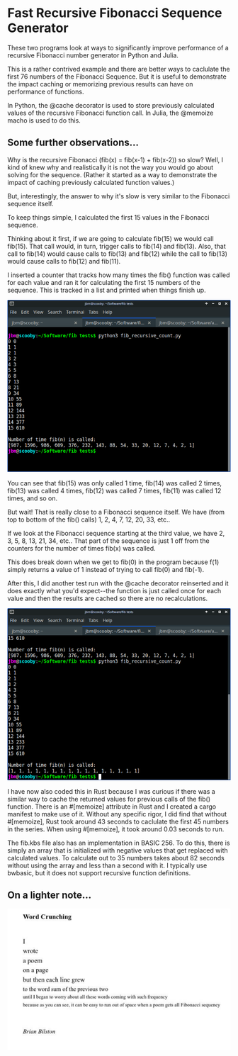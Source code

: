 # Fast Recursive Fibonacci Sequence Generator

These two programs look at ways to significantly improve performance of a recursive Fibonacci number generator in Python and Julia.

This is a rather contrived example and there are better ways to caclulate the first 76 numbers of the Fibonacci Sequence. But it is useful to demonstrate the impact caching or memorizing previous results can have on performance of functions.

In Python, the @cache decorator is used to store previously calculated values of the recursive Fibonacci function call. In Julia, the @memoize macho is used to do this.

## Some further observations...

Why is the recursive Fibonacci (fib(x) = fib(x-1) + fib(x-2)) so slow? Well, I kind of knew why and realistically it is not the way you would go about solving for the sequence. (Rather it started as a way to demonstrate the impact of caching previously calculated function values.)

But, interestingly, the answer to why it's slow is very similar to the Fibonacci sequence itself.

To keep things simple, I calculated the first 15 values in the Fibonacci sequence.

Thinking about it first, if we are going to calculate fib(15) we would call fib(15). That call would, in turn, trigger calls to fib(14) and fib(13). Also, that call to fib(14) would cause calls to fib(13) and fib(12) while the call to fib(13) would cause calls to fib(12) and fib(11).

I inserted a counter that tracks how many times the fib() function was called for each value and ran it for calculating the first 15 numbers of the sequence. This is tracked in a list and printed when things finish up.

![Screen Shot 1](https://github.com/w4jbm/fast-recursive-fibonacci-sequence/blob/df0dd2603539e63eedf37c6240797d1ab7ef22f2/images/Screenshot_2022-10-29_10-46-33.png)

You can see that fib(15) was only called 1 time, fib(14) was called 2 times, fib(13) was called 4 times, fib(12) was called 7 times, fib(11) was called 12 times, and so on.

But wait! That is really close to a Fibonacci sequence itself. We have (from top to bottom of the fib() calls) 1, 2, 4, 7, 12, 20, 33, etc..

If we look at the Fibonacci sequence starting at the third value, we have 2, 3, 5, 8, 13, 21, 34, etc.. That part of the sequence is just 1 off from the counters for the number of times fib(x) was called.

This does break down when we get to fib(0) in the program because f(1) simply returns a value of 1 instead of trying to call fib(0) and fib(-1).

After this, I did another test run with the @cache decorator reinserted and it does exactly what you'd expect--the function is just called once for each value and then the results are cached so there are no recalculations.

![Screen Shot 2](https://github.com/w4jbm/fast-recursive-fibonacci-sequence/blob/df0dd2603539e63eedf37c6240797d1ab7ef22f2/images/Screenshot_2022-10-29_10-56-38.png)

I have now also coded this in Rust because I was curious if there was a similar way to cache the returned values for previous calls of the fib() function. There is an #[memoize] attribute in Rust and I created a cargo manifest to make use of it. Without any specific rigor, I did find that without #[memoize], Rust took around 43 seconds to caclulate the first 45 numbers in the series. When using #[memoize], it took around 0.03 seconds to run.

The fib.kbs file also has an implementation in BASIC 256. To do this, there is simply an array that is initialized with negative values that get replaced with calculated values. To calculate out to 35 numbers takes about 82 seconds without using the array and less than a second with it. I typically use bwbasic, but it does not support recursive function definitions.


## On a lighter note...

![Humor](https://github.com/w4jbm/fast-recursive-fibonacci-sequence/blob/540c69488a6e1851ba257a549f1aedfdb0fe7ea0/images/humor.png)

